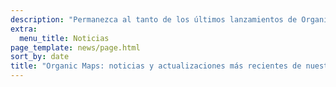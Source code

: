 ```yaml
---
description: "Permanezca al tanto de los últimos lanzamientos de Organic Maps, las noticias y las actualizaciones de nuestro equipo"
extra:
  menu_title: Noticias
page_template: news/page.html
sort_by: date
title: "Organic Maps: noticias y actualizaciones más recientes de nuestro equipo"
---
```

